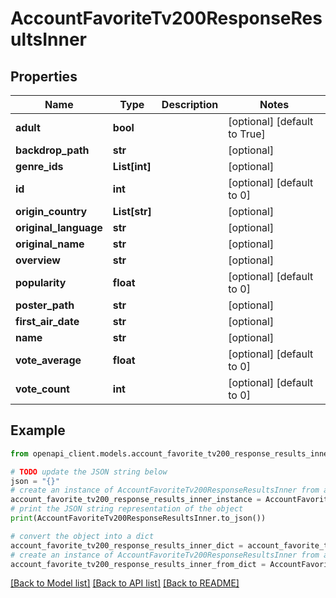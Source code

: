 # AccountFavoriteTv200ResponseResultsInner


## Properties

Name | Type | Description | Notes
------------ | ------------- | ------------- | -------------
**adult** | **bool** |  | [optional] [default to True]
**backdrop_path** | **str** |  | [optional] 
**genre_ids** | **List[int]** |  | [optional] 
**id** | **int** |  | [optional] [default to 0]
**origin_country** | **List[str]** |  | [optional] 
**original_language** | **str** |  | [optional] 
**original_name** | **str** |  | [optional] 
**overview** | **str** |  | [optional] 
**popularity** | **float** |  | [optional] [default to 0]
**poster_path** | **str** |  | [optional] 
**first_air_date** | **str** |  | [optional] 
**name** | **str** |  | [optional] 
**vote_average** | **float** |  | [optional] [default to 0]
**vote_count** | **int** |  | [optional] [default to 0]

## Example

```python
from openapi_client.models.account_favorite_tv200_response_results_inner import AccountFavoriteTv200ResponseResultsInner

# TODO update the JSON string below
json = "{}"
# create an instance of AccountFavoriteTv200ResponseResultsInner from a JSON string
account_favorite_tv200_response_results_inner_instance = AccountFavoriteTv200ResponseResultsInner.from_json(json)
# print the JSON string representation of the object
print(AccountFavoriteTv200ResponseResultsInner.to_json())

# convert the object into a dict
account_favorite_tv200_response_results_inner_dict = account_favorite_tv200_response_results_inner_instance.to_dict()
# create an instance of AccountFavoriteTv200ResponseResultsInner from a dict
account_favorite_tv200_response_results_inner_from_dict = AccountFavoriteTv200ResponseResultsInner.from_dict(account_favorite_tv200_response_results_inner_dict)
```
[[Back to Model list]](../README.md#documentation-for-models) [[Back to API list]](../README.md#documentation-for-api-endpoints) [[Back to README]](../README.md)


